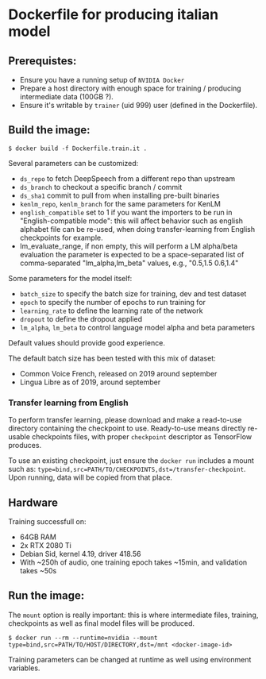 # Dockerfile for producing italian model

## Prerequistes:

* Ensure you have a running setup of `NVIDIA Docker`
* Prepare a host directory with enough space for training / producing intermediate data (100GB ?).
* Ensure it's writable by `trainer` (uid 999) user (defined in the Dockerfile).

## Build the image:

```
$ docker build -f Dockerfile.train.it .
```

Several parameters can be customized:
 - `ds_repo` to fetch DeepSpeech from a different repo than upstream
 - `ds_branch` to checkout a specific branch / commit
 - `ds_sha1` commit to pull from when installing pre-built binaries
 - `kenlm_repo`, `kenlm_branch` for the same parameters for KenLM
 - `english_compatible` set to 1 if you want the importers to be run in
    "English-compatible mode": this will affect behavior such as english
    alphabet file can be re-used, when doing transfer-learning from English
    checkpoints for example.
 - lm_evaluate_range, if non empty, this will perform a LM alpha/beta evaluation
    the parameter is expected to be a space-separated list of comma-separated
    "lm_alpha,lm_beta" values, e.g., "0.5,1.5 0.6,1.4"

Some parameters for the model itself:
 - `batch_size` to specify the batch size for training, dev and test dataset
 - `epoch` to specify the number of epochs to run training for
 - `learning_rate` to define the learning rate of the network
 - `dropout` to define the dropout applied
 - `lm_alpha`, `lm_beta` to control language model alpha and beta parameters

Default values should provide good experience.

The default batch size has been tested with this mix of dataset:
 - Common Voice French, released on 2019 around september
 - Lingua Libre as of 2019, around september

### Transfer learning from English

To perform transfer learning, please download and make a read-to-use directory
containing the checkpoint to use. Ready-to-use means directly re-usable checkpoints
files, with proper `checkpoint` descriptor as TensorFlow produces.

To use an existing checkpoint, just ensure the `docker run` includes a mount such as:
`type=bind,src=PATH/TO/CHECKPOINTS,dst=/transfer-checkpoint`. Upon running, data
will be copied from that place.

## Hardware

Training successfull on:
 - 64GB RAM
 - 2x RTX 2080 Ti
 - Debian Sid, kernel 4.19, driver 418.56
 - With ~250h of audio, one training epoch takes ~15min, and validation takes ~50s

## Run the image:

The `mount` option is really important: this is where intermediate files, training, checkpoints as
well as final model files will be produced.

```
$ docker run --rm --runtime=nvidia --mount type=bind,src=PATH/TO/HOST/DIRECTORY,dst=/mnt <docker-image-id>
```

Training parameters can be changed at runtime as well using environment variables.

